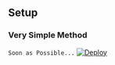 
## Setup
### Very Simple Method
`Soon as Possible...`
[![Deploy](https://www.herokucdn.com/deploy/button.svg)](https://heroku.com/deploy?template=https://github.com/ADMINbotunlimited/xtroid)
